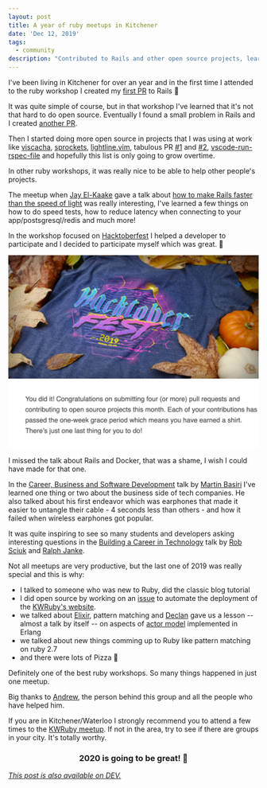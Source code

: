 ```yaml
---
layout: post
title: A year of ruby meetups in Kitchener
date: 'Dec 12, 2019'
tags:
  - community
description: "Contributed to Rails and other open source projects, learned great things on talks, helped others with their projects and more!"
---
```


I've been living in Kitchener for over an year and in the first time I attended to the ruby workshop I created my [first PR](https://github.com/rails/rails/pull/34233) to Rails 🎉

It was quite simple of course, but in that workshop I've learned that it's not that hard to do open source. Eventually I found a small problem in Rails and I created [another PR](https://github.com/rails/rails/pull/36470).

Then I started doing more open source in projects that I was using at work like [viscacha](https://github.com/mezis/viscacha/pull/3), [sprockets](https://github.com/rails/sprockets/pull/599), [lightline.vim](https://github.com/itchyny/lightline.vim/pull/398), tabulous PR [#1](https://github.com/webdevel/tabulous/pull/2) and [#2](https://github.com/webdevel/tabulous/pull/3), [vscode-run-rspec-file](https://github.com/thadeu/vscode-run-rspec-file/pull/8) and hopefully this list is only going to grow overtime.

In other ruby workshops, it was really nice to be able to help other people's projects.

The meetup when [Jay El-Kaake](https://github.com/jayelkaake) gave a talk about [how to make Rails faster than the speed of light](https://www.meetup.com/kw-ruby-on-rails/events/260999605/) was really interesting, I've learned a few things on how to do speed tests, how to reduce latency when connecting to your app/postsgresql/redis and much more!

In the workshop focused on [Hacktoberfest](https://www.meetup.com/kw-ruby-on-rails/events/265685895/) I helped a developer to participate and I decided to participate myself which was great. 🌟

<img src="/assets/images/posts/hacktoberfest-email.jpg" alt="The email I got saying that I've completed the Hacktoberfest challenge." />

I missed the talk about Rails and Docker, that was a shame, I wish I could have made for that one.

In the [Career, Business and Software Development](https://www.meetup.com/kw-ruby-on-rails/events/259429067/) talk by [Martin Basiri](https://twitter.com/martinbasiri) I've learned one thing or two about the business side of tech companies. He also talked about his first endeavor which was earphones that made it easier to untangle their cable - 4 seconds less than others - and how it failed when wireless earphones got popular.

It was quite inspiring to see so many students and developers asking interesting questions in the [Building a Career in Technology](https://www.meetup.com/kw-ruby-on-rails/events/266616653/) talk by [Rob Sciuk](https://www.linkedin.com/in/robsciuk/) and [Ralph Janke](https://www.linkedin.com/in/ralphjanke/).

Not all meetups are very productive, but the last one of 2019 was really special and this is why:
- I talked to someone who was new to Ruby, did the classic blog tutorial
- I did open source by working on an [issue](https://github.com/kwruby/kwruby.ca/issues/35) to automate the deployment of the [KWRuby's website](http://kwruby.ca/).
- we talked about [Elixir](https://elixir-lang.org/), pattern matching and [Declan](https://twitter.com/dwhelan/) gave us a lesson -- almost a talk by itself -- on aspects of [actor model](https://en.wikipedia.org/wiki/Actor_model) implemented in Erlang
- we talked about new things comming up to Ruby like pattern matching on ruby 2.7
- and there were lots of Pizza 🍕

Definitely one of the best ruby workshops. So many things happened in just one meetup.

Big thanks to [Andrew](https://github.com/acant), the person behind this group and all the people who have helped him.

If you are in Kitchener/Waterloo I strongly recommend you to attend a few times to the [KWRuby meetup](http://kwruby.ca/). If not in the area, try to see if there are groups in your city. It's totally worthy.

<center>
<h3>2020 is going to be great! 💎</h3>
</center>

*[This post is also available on DEV.](https://dev.to/lucasprag/a-year-of-ruby-meetups-in-kitchener-5g72)*
